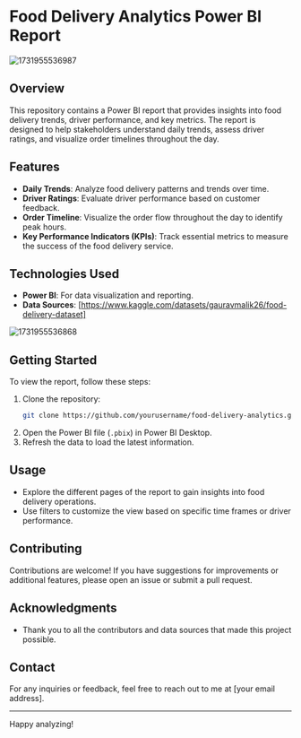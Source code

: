 # Food Delivery Analytics Power BI Report

![1731955536987](https://github.com/user-attachments/assets/ad1380b3-6cc2-498d-980a-349254cb2ef5)






## Overview
This repository contains a Power BI report that provides insights into food delivery trends, driver performance, and key metrics. The report is designed to help stakeholders understand daily trends, assess driver ratings, and visualize order timelines throughout the day.






## Features
- **Daily Trends**: Analyze food delivery patterns and trends over time.
- **Driver Ratings**: Evaluate driver performance based on customer feedback.
- **Order Timeline**: Visualize the order flow throughout the day to identify peak hours.
- **Key Performance Indicators (KPIs)**: Track essential metrics to measure the success of the food delivery service.

## Technologies Used
- **Power BI**: For data visualization and reporting.
- **Data Sources**: [https://www.kaggle.com/datasets/gauravmalik26/food-delivery-dataset]

![1731955536868](https://github.com/user-attachments/assets/9513dd72-4dca-4173-a347-8e3b18a46c55)


## Getting Started
To view the report, follow these steps:

1. Clone the repository:
   ```bash
   git clone https://github.com/yourusername/food-delivery-analytics.git
   ```
2. Open the Power BI file (`.pbix`) in Power BI Desktop.
3. Refresh the data to load the latest information.

## Usage
- Explore the different pages of the report to gain insights into food delivery operations.
- Use filters to customize the view based on specific time frames or driver performance.

## Contributing
Contributions are welcome! If you have suggestions for improvements or additional features, please open an issue or submit a pull request.

## Acknowledgments

- Thank you to all the contributors and data sources that made this project possible.

## Contact
For any inquiries or feedback, feel free to reach out to me at [your email address].

---

Happy analyzing!
